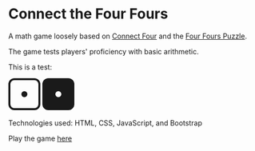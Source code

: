 # Connect the Four Fours

A math game loosely based on [Connect Four](https://en.wikipedia.org/wiki/Connect_Four) and the [Four Fours Puzzle](https://en.wikipedia.org/wiki/Four_fours).

The game tests players' proficiency with basic arithmetic.

This is a test: 

<svg xmlns="http://www.w3.org/2000/svg" width="64" height="64" fill="currentColor" class="bi bi-dice-1" viewBox="0 0 16 16">
<circle cx="8" cy="8" r="1.5"/>
<path d="M13 1a2 2 0 0 1 2 2v10a2 2 0 0 1-2 2H3a2 2 0 0 1-2-2V3a2 2 0 0 1 2-2h10zM3 0a3 3 0 0 0-3 3v10a3 3 0 0 0 3 3h10a3 3 0 0 0 3-3V3a3 3 0 0 0-3-3H3z"/>
</svg>
<svg xmlns="http://www.w3.org/2000/svg" width="64" height="64" fill="currentColor" class="bi bi-dice-1-fill" viewBox="0 0 16 16">
  <path d="M3 0a3 3 0 0 0-3 3v10a3 3 0 0 0 3 3h10a3 3 0 0 0 3-3V3a3 3 0 0 0-3-3H3zm5 9.5a1.5 1.5 0 1 1 0-3 1.5 1.5 0 0 1 0 3z"/>
</svg>

Technologies used: HTML, CSS, JavaScript, and Bootstrap

Play the game [here](https://adrianferenc.github.io/Connect-the-Four-Fours/)
